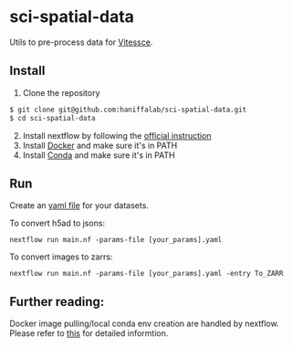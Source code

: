 # sci-spatial-data

Utils to pre-process data for [Vitessce](http://github.com/hms-dbmi/vitessce/#readme).

## Install

1. Clone the repository

```sh
$ git clone git@github.com:haniffalab/sci-spatial-data.git
$ cd sci-spatial-data
```

2. Install nextflow by following the [official instruction](https://www.nextflow.io/index.html#GetStarted)
3. Install [Docker](https://docs.docker.com/engine/install/) and make sure it's in PATH
4. Install [Conda](https://docs.anaconda.com/anaconda/install/index.html) and make sure it's in PATH

Run
---

Create an [yaml file](https://github.com/haniffalab/sci-spatial-data/blob/nextflow/template.yaml) for your datasets.

To convert h5ad to jsons:

```
nextflow run main.nf -params-file [your_params].yaml
```

To convert images to zarrs:

```
nextflow run main.nf -params-file [your_params].yaml -entry To_ZARR
```

Further reading:
--- 

Docker image pulling/local conda env creation are handled by nextflow. Please refer to [this](https://www.nextflow.io/docs/latest/getstarted.html) for detailed informtion.
